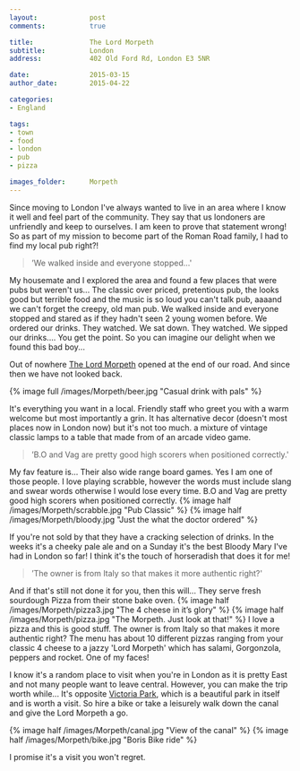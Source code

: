 ```yaml
---
layout:				post
comments: 			true

title:				The Lord Morpeth
subtitle:			London
address:			402 Old Ford Rd, London E3 5NR

date:				2015-03-15
author_date:		2015-04-22

categories: 
- England

tags:			
- town
- food
- london
- pub
- pizza

images_folder:		Morpeth
---
```


Since moving to London I've always wanted to live in an area where I know it well and feel part of the community. They say that us londoners are unfriendly and keep to ourselves. I am keen to prove that statement wrong! So as part of my mission to become part of the Roman Road family, I had to find my local pub right?!

> ’We walked inside and everyone stopped...'

My housemate and I explored the area and found a few places that were pubs but weren't us... The classic over priced, pretentious pub, the looks good but terrible food and the music is so loud you can't talk pub, aaaand we can't forget the creepy, old man pub. We walked inside and everyone stopped and stared as if they hadn't seen 2 young women before. We ordered our drinks. They watched. We sat down. They watched. We sipped our drinks.... You get the point. So you can imagine our delight when we found this bad boy...

Out of nowhere [The Lord Morpeth](http://www.lordmorpeth.co.uk/) opened at the end of our road. And since then we have not looked back.

{% image full /images/Morpeth/beer.jpg "Casual drink with pals" %}

It's everything you want in a local. Friendly staff who greet you with a warm welcome but most importantly a grin. It has alternative decor (doesn't most places now in London now) but it's not too much. a mixture of vintage classic lamps to a table that made from of an arcade video game. 


> ’B.O and Vag are pretty good high scorers when positioned correctly.'


My fav feature is... Their also wide range board games. Yes I am one of those people. I love playing scrabble, however the words must include slang and swear words otherwise I would lose every time. B.O and Vag are pretty good high scorers when positioned correctly.
{% image half /images/Morpeth/scrabble.jpg "Pub Classic" %}
{% image half /images/Morpeth/bloody.jpg "Just the what the doctor ordered" %}

If you're not sold by that they have a cracking selection of drinks. In the weeks it's a cheeky pale ale and on a Sunday it's the best Bloody Mary I've had in London so far! I think it's the touch of horseradish that does it for me! 

> ’The owner is from Italy so that makes it more authentic right?'

And if that's still not done it for you, then this will... They serve fresh sourdough Pizza from their stone bake oven. 
{% image half /images/Morpeth/pizza3.jpg "The 4 cheese in it’s glory" %}
{% image half /images/Morpeth/pizza.jpg "The Morpeth. Just look at that!" %}
I love a pizza and this is good stuff. The owner is from Italy so that makes it more authentic right? The menu has about 10 different pizzas ranging from your classic 4 cheese to a jazzy 'Lord Morpeth' which has salami, Gorgonzola, peppers and rocket. One of my faces!

I know it's a random place to visit when you're in London as it is pretty East and not many people want to leave central. However, you can make the trip worth while... It's opposite [Victoria Park](http://www.towerhamlets.gov.uk/default.aspx?page=12670), which is a beautiful park in itself and is worth a visit. 
So hire a bike or take a leisurely walk down the canal and give the Lord Morpeth a go. 

{% image half /images/Morpeth/canal.jpg "View of the canal" %}
{% image half /images/Morpeth/bike.jpg "Boris Bike ride" %}


I promise it's a visit you won't regret. 


